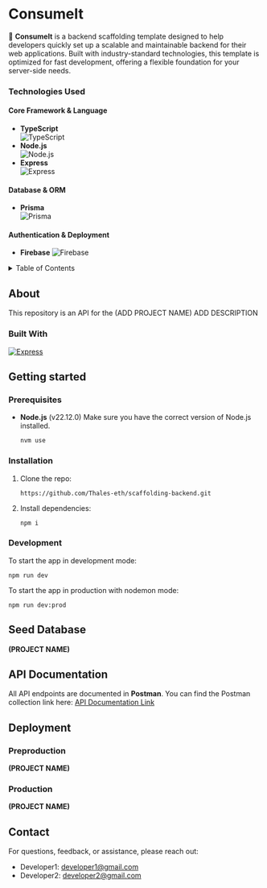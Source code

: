 # ConsumeIt

🚀 **ConsumeIt** is a backend scaffolding template designed to help developers quickly set up a scalable and maintainable backend for their web applications. Built with industry-standard technologies, this template is optimized for fast development, offering a flexible foundation for your server-side needs.

### Technologies Used

#### Core Framework & Language
- **TypeScript**  
  ![TypeScript](https://img.shields.io/badge/TypeScript-007ACC?style=for-the-badge&logo=typescript&logoColor=white)
- **Node.js**  
  ![Node.js](https://img.shields.io/badge/Node.js-339933?style=for-the-badge&logo=node.js&logoColor=white)
- **Express**  
  ![Express](https://img.shields.io/badge/Express-000000?style=for-the-badge&logo=express&logoColor=white)

#### Database & ORM
- **Prisma**  
  ![Prisma](https://img.shields.io/badge/Prisma-2D3748?style=for-the-badge&logo=prisma&logoColor=white)
  
#### Authentication & Deployment
- **Firebase**
  ![Firebase](https://img.shields.io/badge/Firebase-FFCA28?style=for-the-badge&logo=firebase&logoColor=white)

<!-- TABLE OF CONTENTS -->
<details>
  <summary>Table of Contents</summary>
  <ol>
    <li>
      <a href="#about">About</a>
      <ul>
        <li><a href="#built-with">Built With</a></li>
      </ul>
    </li>
    <li>
      <a href="#getting-started">Getting Started</a>
      <ul>
        <li><a href="#prerequisites">Prerequisites</a></li>
        <li><a href="#installation">Installation</a></li>
        <li><a href="#configuration">Configuration</a></li>
        <li><a href="#development">Development</a></li>
      </ul>
    </li>
    <li><a href="#seed-database">Seed Database</a></li>
    <li><a href="#api-documentation">API Documentation</a></li>
    <li>
        <a href="#deployment">Deployment</a>
        <ul>
          <li><a href="#preproduction">Preproduction</a></li>
          <li><a href="#production">Production</a></li>
        </ul>
    </li>
    <li><a href="#contact">Contact</a></li>
  </ol>
</details>

<!-- ABOUT THE PROJECT -->

## About

This repository is an API for the (ADD PROJECT NAME)
ADD DESCRIPTION

### Built With

[![Express][Express.js]][Express-url]

<!-- GETTING STARTED -->

## Getting started

### Prerequisites

- **Node.js** (v22.12.0)
  Make sure you have the correct version of Node.js installed.

  ```
  nvm use
  ```

### Installation

1. Clone the repo:

   ```
   https://github.com/Thales-eth/scaffolding-backend.git
   ```

2. Install dependencies:

   ```
   npm i 
   ```

### Development

To start the app in development mode:

```
npm run dev
```

To start the app in production with nodemon mode:

```
npm run dev:prod
```

<!-- SEED DATABASE -->

## Seed Database

**(PROJECT NAME)**

<!-- API DOCUMENTATION -->

## API Documentation

All API endpoints are documented in **Postman**. You can find the Postman collection link here:
[API Documentation Link](<(PROJECT LINK)>)

<!-- DEPLOYMENT -->

## Deployment

### Preproduction

**(PROJECT NAME)**

### Production

**(PROJECT NAME)**

<!-- CONTACT -->

## Contact

For questions, feedback, or assistance, please reach out:

- Developer1: developer1@gmail.com
- Developer2: developer2@gmail.com

<!-- MARKDOWN LINKS & IMAGES -->
<!-- https://www.markdownguide.org/basic-syntax/#reference-style-links -->

[Express.js]: https://img.shields.io/badge/express.js-000000?style=for-the-badge&logo=express&logoColor=white
[Express-url]: https://expressjs.com/
